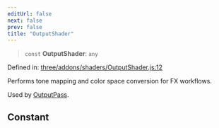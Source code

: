 ```yaml
---
editUrl: false
next: false
prev: false
title: "OutputShader"
---
```


> `const` **OutputShader**: `any`

Defined in: [three/addons/shaders/OutputShader.js:12](https://github.com/DefinitelyMaybe/three-i18n/blob/fa57b79433d1c349ffb23a78727299c8d4190136/three/addons/shaders/OutputShader.js#L12)

Performs tone mapping and color space conversion for
FX workflows.

Used by [OutputPass](/addons/classes/outputpass/).

## Constant
